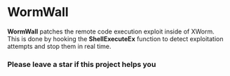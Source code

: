 # WormWall

**WormWall** patches the remote code execution exploit inside of XWorm.<br>
This is done by hooking the **ShellExecuteEx** function to detect exploitation attempts and stop them in real time.<br>

### Please leave a star if this project helps you
